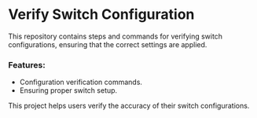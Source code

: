 # Verify Switch Configuration

This repository contains steps and commands for verifying switch configurations, ensuring that the correct settings are applied.

### Features:
- Configuration verification commands.
- Ensuring proper switch setup.

This project helps users verify the accuracy of their switch configurations.

